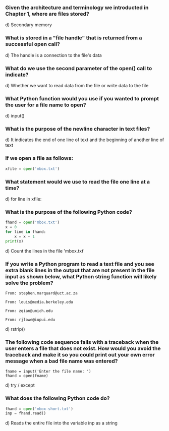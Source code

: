 ### Given the architecture and terminology we introducted in Chapter 1, where are files stored?
d) Secondary memory

### What is stored in a "file handle" that is returned from a successful open call?
d) The handle is a connection to the file's data

### What do we use the second parameter of the open() call to indicate?
d) Whether we want to read data from the file or write data to the file

### What Python function would you use if you wanted to prompt the user for a file name to open?
d) input()

### What is the purpose of the newline character in text files?
d) It indicates the end of one line of text and the beginning of another line of text

### If we open a file as follows:
```python
xfile = open('mbox.txt')
```
### What statement would we use to read the file one line at a time?
d) for line in xfile:

### What is the purpose of the following Python code?
```python
fhand = open('mbox.txt')
x = 0
for line in fhand:
    x = x + 1
print(x)
```
d) Count the lines in the file 'mbox.txt'

### If you write a Python program to read a text file and you see extra blank lines in the output that are not present in the file input as shown below, what Python string function will likely solve the problem?
```
From: stephen.marquard@uct.ac.za
 
From: louis@media.berkeley.edu
 
From: zqian@umich.edu
 
From: rjlowe@iupui.edu

```
d) rstrip()

### The following code sequence fails with a traceback when the user enters a file that does not exist. How would you avoid the traceback and make it so you could print out your own error message when a bad file name was entered?
```
fname = input('Enter the file name: ')
fhand = open(fname)
```
d) try / except

### What does the following Python code do?
```python
fhand = open('mbox-short.txt')
inp = fhand.read()
```
d) Reads the entire file into the variable inp as a string